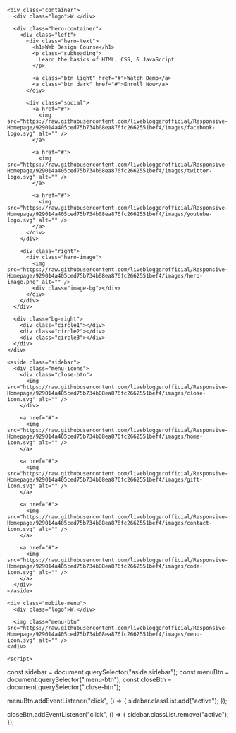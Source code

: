 <!DOCTYPE html>
<html lang="en">
  <head>
    <meta charset="UTF-8" />
    <meta http-equiv="X-UA-Compatible" content="IE=edge" />
    <meta name="viewport" content="width=device-width, initial-scale=1.0" />
    <title>Document</title>
    <link rel="preconnect" href="https://fonts.googleapis.com" />
    <link rel="preconnect" href="https://fonts.gstatic.com" crossorigin />
    <link
      href="https://fonts.googleapis.com/css2?family=Roboto:wght@400;900&amp;display=swap"
      rel="stylesheet"
    />
    <style type="text/css">
* {
  margin: 0;
}

body {
  user-select: none;
  font-family: "Roboto", sans-serif;
  
}
#bdy{
position: absolute;
top: 0;
left: 0;
height: 100%;
width: 100%;
z-index: 99999999;
}
.bg-left {
  position: absolute;
  top: 0;
  left: 0;
  z-index: -2;
  height: 100vh;
}

.bg-left img {
  height: 100%;
}

/* Sidebar */

aside.sidebar {
  position: fixed;
  background: #17183b;
  right: 0;
  top: 0;
  bottom: 0;
  display: flex;
  align-items: center;
  padding: 16px;
}

aside.sidebar .menu-icons {
  display: flex;
  flex-direction: column;
}

aside.sidebar .menu-icons a {
  margin: 16px 0;
}

aside.sidebar .menu-icons a img {
  transition: all 500ms;
}

aside.sidebar .menu-icons a:hover img {
  transform: scale(1.2);
}

.container {
  width: 80%;
  max-width: 1000px;
  margin: 0 auto;
  box-sizing: border-box;
}

.container .logo {
  font-size: 40px;
  font-weight: 900;
  position: absolute;
  top: 30px;
  color: #17183b;
}

.container .hero-container {
  display: flex;
  height: 100vh;
  align-items: center;
  justify-content: space-between;
}

.container .hero-container h1 {
  font-size: 60px;
  color: #17183b;
  margin-bottom: 8px;
}

.container .hero-container p.subheading {
  font-size: 16px;
  color: #17183b;
}

/* Buttons */

.container a.btn {
  text-decoration: none;
  padding: 12px 24px;
  display: inline-block;
  margin-top: 32px;
  margin-right: 20px;
  border-radius: 8px;
  font-weight: 900;
  transition: all 500ms;
}

.container a.btn:hover {
  transform: translateY(-3px);
}

.container a.btn.light {
  background: #eae8ff;
  color: #17183b;
}

.container a.btn.dark {
  background: #17183b;
  color: #eae8ff;
}

.container .social {
  position: absolute;
  bottom: 50px;
  border-bottom: 4px solid #17183b;
  padding-bottom: 20px;
}

.container .social a {
  text-decoration: none;
  margin: 0 16px;
  display: inline-block;
  transition: all 500ms;
}

.container .social a:hover {
  transform: scale(1.1);
}

.container .hero-image {
  transform: rotateZ(-3deg);
}

.container .hero-image .image-bg {
  height: 424px;
  width: 350px;
  background: #ff8f7c;
  position: absolute;
  top: 0;
  z-index: -1;
  transform: rotateZ(-5deg);
}

.bg-right {
  position: absolute;
  top: 0;
  right: 0;
  z-index: -1;
}

.bg-right .circle1,
.bg-right .circle2,
.bg-right .circle3 {
  width: 300px;
  height: 300px;
  border-radius: 50%;
  position: absolute;
}

.bg-right .circle1 {
  top: 50px;
  right: 200px;
  background: greenyellow;
  filter: blur(100px);
  mix-blend-mode: multiply;
}

.bg-right .circle2 {
  top: 50px;
  right: 400px;
  background: #6affff;
  filter: blur(100px);
  mix-blend-mode: multiply;
}

.bg-right .circle3 {
  top: 200px;
  right: 250px;
  background: yellow;
  filter: blur(100px);
  mix-blend-mode: multiply;
}

.mobile-menu,
aside.sidebar .menu-icons .close-btn {
  display: none;
}

@media (max-width: 700px) {
  .bg-left,
  .container .logo {
    display: none;
  }

  .mobile-menu {
    display: flex;
    justify-content: space-between;
    position: fixed;
    top: 0;
    left: 0;
    right: 0;
    background: linear-gradient(
      180deg,
      rgb(14, 12, 46) 0%,
      rgb(25, 25, 90) 45%,
      rgba(0, 0, 0, 0)
    );
    padding: 16px;
    z-index: 100;
  }

  .mobile-menu .logo {
    font-size: 30px;
    color: #fff;
    font-weight: 900;
  }

  .container {
    width: 100%;
    padding: 0 30px;
  }

  .container .hero-container {
    flex-direction: column;
    text-align: center;
  }

  .container .right {
    order: -1;
    width: 100%;
    flex: 1;
  }

  .container .left {
    flex: 1;
  }

  .container .hero-image {
    width: 100%;
    height: 40vh;
    transform: rotateZ(0deg);
    position: absolute;
    left: 0;
    top: 0;
  }

  .container .hero-image img {
    width: 100%;
    height: 100%;
    object-fit: cover;
    object-position: top;
  }

  .container .hero-image .image-bg {
    transform: rotateZ(0deg) translateX(-50%);
    width: 90%;
    height: calc(40vh + 10px);
    left: 50%;
  }

  .container .hero-container h1 {
    font-size: 32px;
    margin-top: 30px;
  }

  .container .social {
    position: static;
    margin-top: 70px;
  }

  aside.sidebar {
    /* display: none; */
    width: 60px;
    justify-content: center;
    box-shadow: -24px 0 16px -12px rgba(0, 0, 0, 0.4);
    z-index: 200;
    right: -100%;
    transition: all 500ms;
  }

  aside.sidebar.active {
    right: 0;
  }

  aside.sidebar .menu-icons .close-btn {
    display: block;
    position: absolute;
    top: 24px;
    text-align: center;
    left: 0;
    right: 0;
  }
}
    </style>
  </head>
  <body id="bdy">
    <div class="bg-left">
      <img src="https://raw.githubusercontent.com/livebloggerofficial/Responsive-Homepage/929014a405ced75b734b08ea876fc2662551bef4/images/bg-left.svg" alt="" />
    </div>

    <div class="container">
      <div class="logo">W.</div>

      <div class="hero-container">
        <div class="left">
          <div class="hero-text">
            <h1>Web Design Course</h1>
            <p class="subheading">
              Learn the basics of HTML, CSS, & JavaScript
            </p>

            <a class="btn light" href="#">Watch Demo</a>
            <a class="btn dark" href="#">Enroll Now</a>
          </div>

          <div class="social">
            <a href="#">
              <img src="https://raw.githubusercontent.com/livebloggerofficial/Responsive-Homepage/929014a405ced75b734b08ea876fc2662551bef4/images/facebook-logo.svg" alt="" />
            </a>

            <a href="#">
              <img src="https://raw.githubusercontent.com/livebloggerofficial/Responsive-Homepage/929014a405ced75b734b08ea876fc2662551bef4/images/twitter-logo.svg" alt="" />
            </a>

            <a href="#">
              <img src="https://raw.githubusercontent.com/livebloggerofficial/Responsive-Homepage/929014a405ced75b734b08ea876fc2662551bef4/images/youtube-logo.svg" alt="" />
            </a>
          </div>
        </div>

        <div class="right">
          <div class="hero-image">
            <img src="https://raw.githubusercontent.com/livebloggerofficial/Responsive-Homepage/929014a405ced75b734b08ea876fc2662551bef4/images/hero-image.png" alt="" />
            <div class="image-bg"></div>
          </div>
        </div>
      </div>

      <div class="bg-right">
        <div class="circle1"></div>
        <div class="circle2"></div>
        <div class="circle3"></div>
      </div>
    </div>

    <aside class="sidebar">
      <div class="menu-icons">
        <div class="close-btn">
          <img src="https://raw.githubusercontent.com/livebloggerofficial/Responsive-Homepage/929014a405ced75b734b08ea876fc2662551bef4/images/close-icon.svg" alt="" />
        </div>

        <a href="#">
          <img src="https://raw.githubusercontent.com/livebloggerofficial/Responsive-Homepage/929014a405ced75b734b08ea876fc2662551bef4/images/home-icon.svg" alt="" />
        </a>

        <a href="#">
          <img src="https://raw.githubusercontent.com/livebloggerofficial/Responsive-Homepage/929014a405ced75b734b08ea876fc2662551bef4/images/gift-icon.svg" alt="" />
        </a>

        <a href="#">
          <img src="https://raw.githubusercontent.com/livebloggerofficial/Responsive-Homepage/929014a405ced75b734b08ea876fc2662551bef4/images/contact-icon.svg" alt="" />
        </a>

        <a href="#">
          <img src="https://raw.githubusercontent.com/livebloggerofficial/Responsive-Homepage/929014a405ced75b734b08ea876fc2662551bef4/images/code-icon.svg" alt="" />
        </a>
      </div>
    </aside>

    <div class="mobile-menu">
      <div class="logo">W.</div>

      <img class="menu-btn" src="https://raw.githubusercontent.com/livebloggerofficial/Responsive-Homepage/929014a405ced75b734b08ea876fc2662551bef4/images/menu-icon.svg" alt="" />
    </div>

    <script>
const sidebar = document.querySelector("aside.sidebar");
const menuBtn = document.querySelector(".menu-btn");
const closeBtn = document.querySelector(".close-btn");

menuBtn.addEventListener("click", () => {
  sidebar.classList.add("active");
});

closeBtn.addEventListener("click", () => {
  sidebar.classList.remove("active");
});
    </script>
  </body>
</html>
